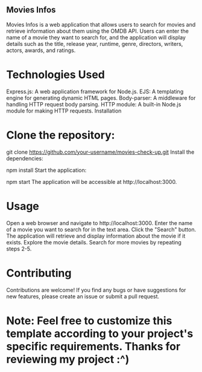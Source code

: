 ## Movies Infos
Movies Infos is a web application that allows users to search for movies and retrieve information about them using the OMDB API. Users can enter the name of a movie they want to search for, and the application will display details such as the title, release year, runtime, genre, directors, writers, actors, awards, and ratings.

# Technologies Used
Express.js: A web application framework for Node.js.
EJS: A templating engine for generating dynamic HTML pages.
Body-parser: A middleware for handling HTTP request body parsing.
HTTP module: A built-in Node.js module for making HTTP requests.
Installation

# Clone the repository:
git clone https://github.com/your-username/movies-check-up.git
Install the dependencies:

npm install
Start the application:

npm start
The application will be accessible at http://localhost:3000.

# Usage
Open a web browser and navigate to http://localhost:3000.
Enter the name of a movie you want to search for in the text area.
Click the "Search" button.
The application will retrieve and display information about the movie if it exists.
Explore the movie details.
Search for more movies by repeating steps 2-5.

# Contributing
Contributions are welcome! If you find any bugs or have suggestions for new features, please create an issue or submit a pull request.

# Note: Feel free to customize this template according to your project's specific requirements. Thanks for reviewing my project :^)


